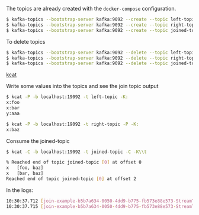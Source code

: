 The topics are already created with the `docker-compose` configuration.

```bash
$ kafka-topics --bootstrap-server kafka:9092 --create --topic left-topic --partitions 1 --replication-factor 1; 
$ kafka-topics --bootstrap-server kafka:9092 --create --topic right-topic --partitions 1 --replication-factor 1;
$ kafka-topics --bootstrap-server kafka:9092 --create --topic joined-topic --partitions 1 --replication-factor 1;
````

To delete topics

```bash
$ kafka-topics --bootstrap-server kafka:9092 --delete --topic left-topic;
$ kafka-topics --bootstrap-server kafka:9092 --delete --topic right-topic;
$ kafka-topics --bootstrap-server kafka:9092 --delete --topic joined-topic;
```

[kcat](https://github.com/edenhill/kcat)


Write some values into the topics and see the join topic output

```bash
$ kcat -P -b localhost:19092 -t left-topic -K:
x:foo
x:bar
y:aaa
```

```bash
$ kcat -P -b localhost:19092 -t right-topic -P -K:
x:baz
```


Consume the joined-topic

```bash
$ kcat -C -b localhost:19092 -t joined-topic -C -K\\t

% Reached end of topic joined-topic [0] at offset 0
x	[foo, baz]
x	[bar, baz]
Reached end of topic joined-topic [0] at offset 2
```

In the logs:

```bash
10:30:37.712 [join-example-b5b7a634-0050-4dd9-b775-fb573e88e573-StreamThread-1] INFO  com.example.JoinExample - key: x, value: [foo, baz]
10:30:37.715 [join-example-b5b7a634-0050-4dd9-b775-fb573e88e573-StreamThread-1] INFO  com.example.JoinExample - key: x, value: [bar, baz]
```